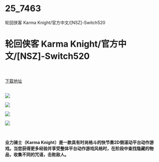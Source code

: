 # 25_7463
轮回侠客 Karma Knight/官方中文/[NSZ]-Switch520
# 轮回侠客 Karma Knight/官方中文/[NSZ]-Switch520
 <br/></br>
[下载地址](https://www.switch520.cc/article/7463 "下载地址")
<br/></br>

<p><strong><img src="https://www.switch520.cc/muke_img/upload_art_editor_20201124-1_c6dd68ade0a5649d3f7cfb7c0570d5aa.jpg"></strong></p>
<p><strong><img src="https://www.switch520.cc/muke_img/upload_art_editor_20201124-1_6dc1f4d850b259994b50d714f4661881.jpg"></strong></p>
<p><strong><img src="https://www.switch520.cc/muke_img/upload_art_editor_20201124-1_25d1f8d82e6fc0db05619aa593f744ac.jpg"></strong></p>
<p><strong><img src="https://www.switch520.cc/muke_img/upload_art_editor_20201124-1_f77ea5e02031194ec15bc7c2cefc7779.jpg"></strong></p>
<p>&nbsp;</p>
<p><strong>业力骑士（Karma Knight）是一款具有时尚格斗的快节奏2D侧滚动平台动作游戏。当您获得更多经验并享受整体平台动作游戏风格时，在阶段中查找隐藏的物品，收集不同的咒语，击败敌人。</strong></p>
<p>&nbsp;</p>
